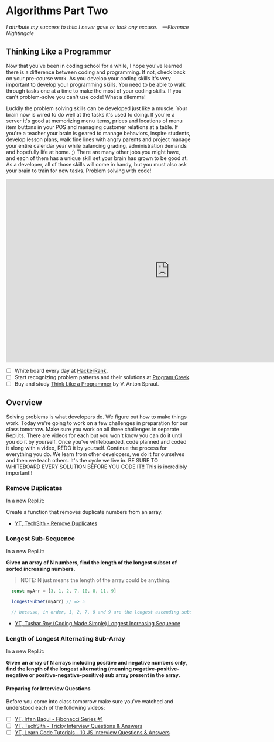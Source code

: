 # Algorithms Part Two

*I attribute my success to this: I never gave or took any excuse. —Florence Nightingale*

## Thinking Like a Programmer

Now that you've been in coding school for a while, I hope you've learned there is a difference between coding and programming. If not, check back on your pre-course work. As you develop your coding skills it's very important to develop your programming skills. You need to be able to walk through tasks one at a time to make the most of your coding skills. If you can't problem-solve you can't use code! What a dilemma!

Luckily the problem solving skills can be developed just like a muscle. Your brain now is wired to do well at the tasks it's used to doing. If you're a server it's good at memorizing menu items, prices and locations of menu item buttons in your POS and managing customer relations at a table. If you're a teacher your brain is geared to manage behaviors, inspire students, develop lesson plans, walk fine lines with angry parents and project manage your entire calendar year while balancing grading, administration demands and hopefully life at home. ;) There are many other jobs you might have, and each of them has a unique skill set your brain has grown to be good at. As a developer, all of those skills will come in handy, but you must also ask your brain to train for new tasks. Problem solving with code!

<iframe width="891" height="501" src="https://www.youtube.com/embed/azcrPFhaY9k" frameborder="0" allow="accelerometer; autoplay; clipboard-write; encrypted-media; gyroscope; picture-in-picture" allowfullscreen></iframe>

- [ ] White board every day at [HackerRank](https://www.hackerrank.com/).
- [ ] Start recognizing problem patterns and their solutions at [Program Creek](https://www.programcreek.com/2012/11/top-10-algorithms-for-coding-interview/).
- [ ] Buy and study [Think Like a Programmer](https://nostarch.com/thinklikeaprogrammer) by V. Anton Spraul.

## Overview

Solving problems is what developers do. We figure out how to make things work. Today we're going to work on a few challenges in preparation for our class tomorrow. Make sure you work on all three challenges in separate Repl.its. There are videos for each but you won't know you can do it until you do it by yourself. Once you've whiteboarded, code planned and coded it along with a video, REDO it by yourself. Continue the process for everything you do. We learn from other developers, we do it for ourselves and then we teach others. It's the cycle we live in. BE SURE TO WHITEBOARD EVERY SOLUTION BEFORE YOU CODE IT!! This is incredibly important!!

### Remove Duplicates

In a new Repl.it:

Create a function that removes duplicate numbers from an array.

* [YT, TechSith - Remove Duplicates](https://youtu.be/dvPybpgk5Y4)

### Longest Sub-Sequence

In a new Repl.it:

**Given an array of N numbers, find the length of the longest subset of sorted increasing numbers.**

  > NOTE: N just means the length of the array could be anything.


```javascript
  const myArr = [3, 1, 2, 7, 10, 8, 11, 9] 

  longestSubSet(myArr) // => 5

  // because, in order, 1, 2, 7, 8 and 9 are the longest ascending subset in the array.
```

* [YT, Tushar Roy (Coding Made Simple) Longest Increasing Sequence](https://youtu.be/CE2b_-XfVDk)

### Length of Longest Alternating Sub-Array

In a new Repl.it:

**Given an array of N arrays including positive and negative numbers only, find the length of the longest alternating (meaning negative-positive-negative or positive-negative-positive) sub array present in the array.**

#### Preparing for Interview Questions

Before you come into class tomorrow make sure you've watched and understood each of the following videos:

- [ ] [YT, Irfan Baqui - Fibonacci Series #1](https://youtu.be/xG6In1ISnB0)
- [ ] [YT, TechSith - Tricky Interview Questions & Answers](https://youtu.be/qsNxdukPc2U)
- [ ] [YT, Learn Code Tutorials - 10 JS Interview Questions & Answers](https://youtu.be/mhZWi9tSy44)

<!-- 
## Additional Resources

```javascript

```

- [ ] Task Two
    *  [ ] Task Two.a
    *  [ ] Task Two.b
    *  [ ] Task Two.c


| Method      | Description                          |
| ----------- | ------------------------------------ |
| `GET`       | Fetch resource                       |
| `PUT`       | Update resource |
| `DELETE`    | Delete resource |


* [MDN Docs - ...]()

- [ ] ...
- [ ] ...


```javascript

``` 

- [ ] ...
- [ ] ...
  * [ ] ...
  * [ ] ... 

    `line numbers`
:do you like 'em?

++slash++

https://facelessuser.github.io/pymdown-extensions/extensions/keys/

=== "Javascript"

    ```javascript
    ```

=== "Python"

  ```python
  ```

cp workspace/resources/templateFile.md docs/module-

height/width = 1.777 ---- width="655" height="368"

-->